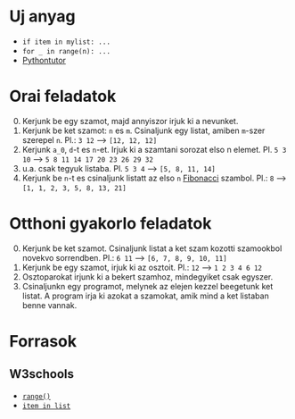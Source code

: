 # Uj anyag
 - `if item in mylist: ...`
 - `for _ in range(n): ...`
 - [Pythontutor](https://pythontutor.com/live.html#mode=edit)

# Orai feladatok
 0. Kerjunk be egy szamot, majd annyiszor irjuk ki a nevunket.
 1. Kerjunk be ket szamot: `n` es `m`. Csinaljunk egy listat, amiben `m`-szer szerepel `n`. Pl.: `3 12` ⟶ `[12, 12, 12]`
 2. Kerjunk `a_0`, `d`-t es `n`-et. Irjuk ki a szamtani sorozat elso n elemet. Pl. `5 3 10` ⟶ `5 8 11 14 17 20 23 26 29 32` 
 3. u.a. csak tegyuk listaba. Pl.  `5 3 4` ⟶ `[5, 8, 11, 14]`
 4. Kerjunk be `n`-t es csinaljunk listatt az elso `n` [Fibonacci](https://hu.wikipedia.org/wiki/Fibonacci-sz%C3%A1mok) szambol. Pl.: `8` ⟶ `[1, 1, 2, 3, 5, 8, 13, 21]`

# Otthoni gyakorlo feladatok
 0. Kerjunk be ket szamot. Csinaljunk listat a ket szam kozotti szamookbol novekvo sorrendben. Pl.: `6 11` ⟶ `[6, 7, 8, 9, 10, 11]`
 1. Kerjunk be egy szamot, irjuk ki az osztoit. Pl.: `12` ⟶ `1 2 3 4 6 12`
 2. Osztoparokat irjunk ki a bekert szamhoz, mindegyiket csak egyszer.
 3. Csinaljunkn egy programot, melynek az elejen kezzel beegetunk ket listat. A program irja ki azokat a szamokat, amik mind a ket listaban benne vannak.

# Forrasok



## W3schools
 - [`range()`](https://www.w3schools.com/python/ref_func_range.asp)
 - [`item in list`](https://www.w3schools.com/python/python_lists_access.asp)
